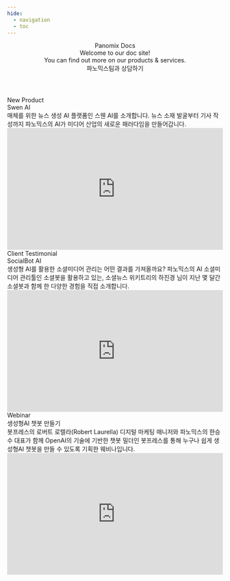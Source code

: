 ```yaml
---
hide:
  - navigation
  - toc
---
```


<style>
  :root {
    --modern-ui-principles-offset: 560px;
  }

  .md-typeset h1 {
    display: none;
  }

  .md-content__inner {
    margin-left: 1.2rem;
    margin-right: 1.2rem;
  }

  .tabbed-set, .highlight {
    max-width: 768px;
  }

  .tabbed-set {
    margin-top: -40px !important;
  }

  #modern-ui-principles + .highlight {
    margin-top: calc(-1 * var(--modern-ui-principles-offset));
  }

  code {
    background: none !important;
  }
</style>

<header>
  <div class="headline">Panomix Docs</div>
  <div class="sub-headline">
    Welcome to our doc site!</br>
    You can find out more on our products & services.
  </div>
  <div class="header-buttons">
    <a class="primary-button" onClick="openCalendly()">파노믹스팀과 상담하기</a>
  </div>
</header>

<script>
function openCalendly() {
  window.open('https://calendly.com/panomix/products/', '_blank');
}
</script>
<section class="container">
  <div class="section-chip panomix-blue">New Product</div>
  <div class="section-headline">
    Swen AI
  </div>
  <div class="section-body">
    매체를 위한 뉴스 생성 AI 플랫폼인 스웬 AI를 소개합니다. 뉴스 소재 발굴부터 기사 작성까지 파노믹스의 AI가 미디어 산업의 새로운 패러다임을 만들어갑니다.
  </div>
</section>
<div class="center">
      <iframe style="width: 100%; aspect-ratio: 16 / 9" src="https://www.youtube.com/embed/kIkpnR-KD88?si=qF_Mhi3Kq3sIan3c" title="YouTube video player" frameborder="0" allow="accelerometer; autoplay; clipboard-write; encrypted-media; gyroscope; picture-in-picture; web-share" referrerpolicy="strict-origin-when-cross-origin" allowfullscreen></iframe>
</div>
<section class="container">
  <div class="section-chip panomix-blue">Client Testimonial</div>
  <div class="section-headline">
    SocialBot AI
  </div>
  <div class="section-body">
    생성형 AI를 활용한 소셜미디어 관리는 어떤 결과를 가져올까요? 파노믹스의 AI 소셜미디어 관리툴인 소셜봇을 활용하고 있는, 소셜뉴스 위키트리의 하진경 님이 지난 몇 달간 소셜봇과 함께 한 다양한 경험을 직접 소개합니다.
  </div>
</section>
<div class="left">
      <iframe style="width: 100%; aspect-ratio: 16 / 9" src="https://www.youtube.com/embed/T5rBtcD8A_Q?si=4gY7EtuXHBh9j0um" title="YouTube video player" frameborder="0" allow="accelerometer; autoplay; clipboard-write; encrypted-media; gyroscope; picture-in-picture; web-share" referrerpolicy="strict-origin-when-cross-origin" allowfullscreen></iframe>
</div>
<section class="container">
  <div class="section-chip panomix-blue">Webinar</div>
  <div class="section-headline">
    생성형AI 챗봇 만들기
  </div>
  <div class="section-body">
    봇프레스의 로버트 로렐라(Robert Laurella) 디지털 마케팅 매니저와 파노믹스의 한승수 대표가 함께 OpenAI의 기술에 기반한 챗봇 밀더인 봇프레스를 통해 누구나 쉽게 생성형AI 챗봇을 만들 수 있도록 기획한 웨비나입니다. 
  </div>
</section>
<div class="left">
       <iframe style="width: 100%; aspect-ratio: 16 / 9" src="https://www.youtube.com/embed/X8B6HeqCWCg?si=3HANYvd1S4N9-yT5"  title="YouTube video player" frameborder="0" allow="accelerometer; autoplay; clipboard-write; encrypted-media; gyroscope; picture-in-picture; web-share" referrerpolicy="strict-origin-when-cross-origin" allowfullscreen></iframe>
</div>

<!--
<section id="modern-ui-principles" class="container blue-gradient-background" style="padding-bottom: var(--modern-ui-principles-offset)">
  <div class="section-chip blue">Modern UI principles</div>
  <div class="section-headline">
    Declarative UI that's easy to understand
  </div>
  <div class="section-body">
    Mesop streamlines UI development with a declarative approach. Build expressive, maintainable interfaces using battle-tested patterns in Python. Say goodbye to complex imperative logic and hello to intuitive, clean code.
  </div>
</section>

```py
@me.stateclass
class State:
    image_data: str
    detections: list[Detection]


@me.page()
def object_detector():
    state = me.state(State)

    me.text("Real-time Object Detection", type="headline-4")
    me.uploader(label="Upload an image", on_upload=on_image_upload)

    if state.image_data:
        me.image(src=f"data:image/jpeg;base64,{state.image_data}")

    if state.detections:
        me.text("Detected Objects:", type="headline-5")
        for detection in state.detections:
            detection_component(detection)

def detection_component(detection):
    me.text(f"{detection.obj}: {detection.confidence:.2f}")

def on_image_upload(e: me.UploadEvent):
    state = me.state(State)
    state.image_data = base64.b64encode(e.file.read()).decode()
    state.detections = detect_objects(e.file)
```

<section class="container pink-gradient-background">
  <div class="section-chip pink">Building blocks</div>
  <div class="section-headline">
    Jumpstart with ready-to-use components
  </div>
  <div class="section-body">
    Mesop provides a versatile range of <a href="./components/">30 components</a>, from low-level building blocks to high-level, AI-focused components. This flexibility lets you rapidly prototype ML apps or build custom UIs, all within a single framework that adapts to your project's use case.

    <a class="section-button" href="./components/chat">
      AI components
      <div class="section-button-subtext">e.g. chat, text to image</div>
    </a>
    <a class="section-button" href="./components/input">
      Form components
      <div class="section-button-subtext">e,g. input, checkbox, radio</div>
    </a>
    <a class="section-button" href="./components/table">
      Data display components
      <div class="section-button-subtext">e,g. table, plot</div>
    </a>

  </div>
</section>

<section class="container amber-gradient-background">
  <div class="section-chip amber">Build anything</div>
  <div class="section-headline">
    Build any user interface you can imagine
  </div>
  <div class="section-body">
With Mesop, you can build virtually any web-based user interface or application you can imagine. From quick prototypes to enterprise tools, Mesop provides the customizability to bring your ideas to life.
  </div>
  <iframe src="https://google.github.io/mesop/demo/?demo=embed/chat_inputs" class="chat-inputs-iframe box-shadow"></iframe>
</section>

<section class="container">
  <div class="section-chip teal">Extensible</div>
  <div class="section-headline">
  Seamlessly integrate JS with web components
  </div>
  <div class="section-body">
    Get the best of both worlds with Mesop <a href="./web-components/">web components</a>. Leverage Python's simplicity for core logic, while accessing the vast ecosystem of JS libraries
  </div>
</section>

=== "counter_component.py"

    ```python
    --8<-- "mesop/examples/web_component/quickstart/counter_component.py"
    ```

=== "counter_component.js"

    ```python
    --8<-- "mesop/examples/web_component/quickstart/counter_component.js"
    ```

<section class="container blue-gradient-background">
  <div class="section-chip blue">Simple deployment</div>
  <div class="section-headline">
    Deploy your app and share in minutes
  </div>
  <div class="section-body">
Mesop streamlines cloud deployment, enabling you to share your AI application with the world in minutes. With step-by-step guides for deploying to Google Cloud Run or any cloud service that takes a container, you can go from local development to production-ready deployment without wrestling with complex server setups.
<a class="section-button" href="./guides/deployment/#cloud-run" style="display: flex">
<img src="https://www.gstatic.com/bricks/image/f2e0986a2802c0b6c4be7f1355599d5aadfb21a63b7e9643d96697ff9334a1e1.svg" style="width: 40px; margin-right: 12px">
  <div>
      Google Cloud Run
      <div class="section-button-subtext">Free for small apps</div>
      </div>
    </a>
  </div>
</section>

<section class="container pink-gradient-background">
  <div class="section-chip pink">Developer experience</div>
  <div class="section-headline">
    Delightful developer experience
  </div>
  <div class="section-body">
Mesop streamlines app development with features like hot reload and strong IDE support with static types, eliminating friction and boosting productivity.
</div>
  <div class="dev-gif-row">
    <div class="gif-caption">
      Instant hot reload
    </div>
    <img src="./assets/hot-reload.gif" class="dev-gif box-shadow">
  </div>
  <div class="dev-gif-row row-reverse">
  <div class="gif-caption">
      IDE support with static types
    </div>
    <img src="./assets/ide-support.gif" class="dev-gif box-shadow">
  </div>
</section>

<section class="container teal-gradient-background">
  <div class="section-chip teal">Community</div>
  <div class="section-headline">
    See what others are saying
  </div>
  <div class="section-body">
 Join developers around the world who are building AI apps in Mesop.
  </div>
    <div class="center">
      <iframe
        class="youtube-embed box-shadow"
        style="margin-bottom: 16px"
        width="560"
        height="315"
        src="https://www.youtube.com/embed/Zi1DnGOrYho?si=DYNApUBow3AfT47y"
        title="YouTube video player"
        frameborder="0"
        allow="accelerometer; autoplay; clipboard-write; encrypted-media; gyroscope; picture-in-picture; web-share"
        referrerpolicy="strict-origin-when-cross-origin"
        allowfullscreen
      ></iframe>
    </div>
      <div class="twitter-row">
        <blockquote class="twitter-tweet">
          <p lang="en" dir="ltr">
            is this the thing that will finally save me from ever learning front
            end?<a href="https://t.co/eDgY0AfG6U">https://t.co/eDgY0AfG6U</a>
          </p>
          &mdash; xlr8harder (@xlr8harder)
          <a
            href="https://twitter.com/xlr8harder/status/1798673386425786724?ref_src=twsrc%5Etfw"
            >June 6, 2024</a
          >
        </blockquote>
        <script
          async
          src="https://platform.twitter.com/widgets.js"
          charset="utf-8"
        ></script>

        <blockquote class="twitter-tweet">
          <p lang="en" dir="ltr">
            i hate writing frontend code, but can’t resist a sleek UI. just
            tried Google’s quietly released Mesop—what a find! no frontend fuss,
            just python. <br /><br />if you value your sanity and good design,
            you should def try it. gives a balance between streamlit and
            gradio<br /><br />mesop docs :…
            <a href="https://t.co/SmBAH5Leri">pic.twitter.com/SmBAH5Leri</a>
          </p>
          &mdash; Sanchay Thalnerkar (@7anchay)
          <a
            href="https://twitter.com/7anchay/status/1804890091816644906?ref_src=twsrc%5Etfw"
            >June 23, 2024</a
          >
        </blockquote>
        <script
          async
          src="https://platform.twitter.com/widgets.js"
          charset="utf-8"
        ></script>

        <blockquote class="twitter-tweet">
          <p lang="en" dir="ltr">
            New Python-based UI framework in town - have you tried Mesop from
            Google?<br /><br />I gave it a spin, here&#39;s what I found out:<br /><br />📌
            Provides a unique approach to building web hashtag#UIs in
            hashtag#Python with component-based architecture for customized UIs
            by taking inspiration from…
          </p>
          &mdash; Harshit Tyagi (@dswharshit)
          <a
            href="https://twitter.com/dswharshit/status/1800557173073691000?ref_src=twsrc%5Etfw"
            >June 11, 2024</a
          >
        </blockquote>
        <script
          async
          src="https://platform.twitter.com/widgets.js"
          charset="utf-8"
        ></script>

</section>

## Disclaimer

_This is not an officially supported Google product._ -->
